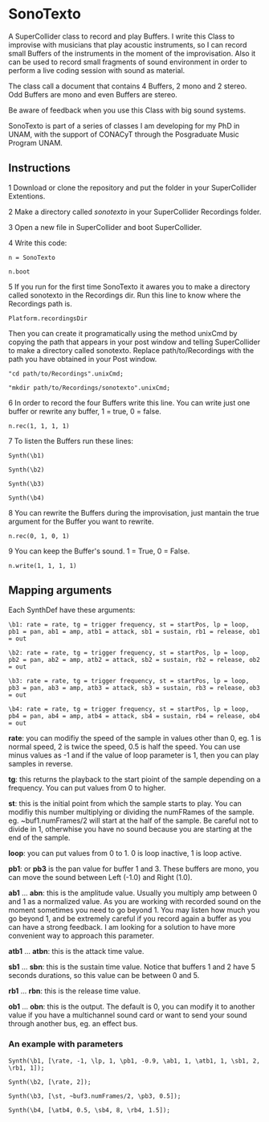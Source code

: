 # SonoTexto
A SuperCollider class to record and play Buffers. I write this Class to improvise with musicians that play acoustic instruments, so I can record small Buffers of the instruments in the moment of the improvisation. Also it can be used to record small fragments of sound environment in order to perform a live coding session with sound as material.

The class call a document that contains 4 Buffers, 2 mono and 2 stereo. Odd Buffers are mono and even Buffers are stereo.

Be aware of feedback when you use this Class with big sound systems.

SonoTexto is part of a series of classes I am developing for my PhD in UNAM, with the support of CONACyT through the Posgraduate Music Program UNAM.

## Instructions
1 Download or clone the repository and put the folder in your SuperCollider Extentions.

2 Make a directory called *sonotexto* in your SuperCollider Recordings folder.

3 Open a new file in SuperCollider and boot SuperCollider.

4 Write this code:

```
n = SonoTexto

n.boot
```
5 If you run for the first time SonoTexto it awares you to make a directory called sonotexto in the Recordings dir. Run this line to know where the Recordings path is.

```
Platform.recordingsDir
```

Then you can create it programatically using the method unixCmd by copying the path that appears in your post window and telling SuperCollider to make a directory called sonotexto. Replace path/to/Recordings with the path you have obtained in your Post window.

```
"cd path/to/Recordings".unixCmd;

"mkdir path/to/Recordings/sonotexto".unixCmd;
```

6 In order to record the four Buffers write this line. You can write just one buffer or rewrite any buffer, 1 = true, 0 = false.

```
n.rec(1, 1, 1, 1)
```

7 To listen the Buffers run these lines:

```
Synth(\b1)

Synth(\b2)

Synth(\b3)

Synth(\b4)
```

8 You can rewrite the Buffers during the improvisation, just mantain the true argument for the Buffer you want to rewrite.

```
n.rec(0, 1, 0, 1)
```

9 You can keep the Buffer's sound. 1 = True, 0 = False.

```
n.write(1, 1, 1, 1)
```

## Mapping arguments
Each SynthDef have these arguments:

```
\b1: rate = rate, tg = trigger frequency, st = startPos, lp = loop, pb1 = pan, ab1 = amp, atb1 = attack, sb1 = sustain, rb1 = release, ob1 = out

\b2: rate = rate, tg = trigger frequency, st = startPos, lp = loop, pb2 = pan, ab2 = amp, atb2 = attack, sb2 = sustain, rb2 = release, ob2 = out

\b3: rate = rate, tg = trigger frequency, st = startPos, lp = loop, pb3 = pan, ab3 = amp, atb3 = attack, sb3 = sustain, rb3 = release, ob3 = out

\b4: rate = rate, tg = trigger frequency, st = startPos, lp = loop, pb4 = pan, ab4 = amp, atb4 = attack, sb4 = sustain, rb4 = release, ob4 = out
```

**rate**: you can modifiy the speed of the sample in values other than 0, eg. 1 is normal speed, 2 is twice the speed, 0.5 is half the speed. You can use minus values as -1 and if the value of loop parameter is 1, then you can play samples in reverse.

**tg**: this returns the playback to the start pioint of the sample depending on a frequency. You can put values from 0 to higher.

**st**: this is the initial point from which the sample starts to play. You can modifiy this number multiplying or dividing the numFRames of the sample. eg. ~buf1.numFrames/2 will start at the half of the sample. Be careful not to divide in 1, otherwhise you have no sound because you are starting at the end of the sample.

**loop**: you can put values from 0 to 1. 0 is loop inactive, 1 is loop active.

**pb1**: or **pb3** is the pan value for buffer 1 and 3. These buffers are mono, you can move the sound between Left (-1.0) and Right (1.0).

**ab1** ... **abn**: this is the amplitude value. Usually you multiply amp between 0 and 1 as a normalized value. As you are working with recorded sound on the moment sometimes you need to go beyond 1. You may listen how much you go beyond 1, and be extremely careful if you record again a buffer as you can have a strong feedback. I am looking for a solution to have more convenient way to approach this parameter.

**atb1** ... **atbn**: this is the attack time value.

**sb1** ... **sbn**: this is the sustain time value. Notice that buffers 1 and 2 have 5 seconds durations, so this value can be between 0 and 5.

**rb1** ... **rbn**: this is the release time value.

**ob1** ... **obn**: this is the output. The default is 0, you can modify it to another value if you have a multichannel sound card or want to send your sound through another bus, eg. an effect bus.

### An example with parameters

```
Synth(\b1, [\rate, -1, \lp, 1, \pb1, -0.9, \ab1, 1, \atb1, 1, \sb1, 2, \rb1, 1]);

Synth(\b2, [\rate, 2]);

Synth(\b3, [\st, ~buf3.numFrames/2, \pb3, 0.5]);

Synth(\b4, [\atb4, 0.5, \sb4, 8, \rb4, 1.5]);
```

